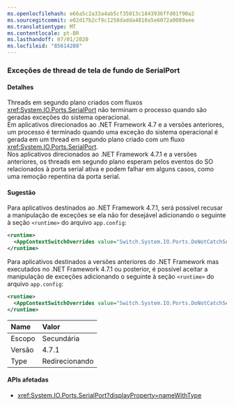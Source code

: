 ```yaml
---
ms.openlocfilehash: e66a5c2a33a4ab5cf35013c1843936ffd01f90a2
ms.sourcegitcommit: e02d17b2cf9c1258dadda4810a5e6072a0089aee
ms.translationtype: MT
ms.contentlocale: pt-BR
ms.lasthandoff: 07/01/2020
ms.locfileid: "85614288"
---
```

### <a name="serialport-background-thread-exceptions"></a>Exceções de thread de tela de fundo de SerialPort

#### <a name="details"></a>Detalhes

Threads em segundo plano criados com fluxos <xref:System.IO.Ports.SerialPort> não terminam o processo quando são geradas exceções do sistema operacional. <br/>Em aplicativos direcionados ao .NET Framework 4.7 e a versões anteriores, um processo é terminado quando uma exceção do sistema operacional é gerada em um thread em segundo plano criado com um fluxo <xref:System.IO.Ports.SerialPort>. <br/>Nos aplicativos direcionados ao .NET Framework 4.7.1 e a versões anteriores, os threads em segundo plano esperam pelos eventos do SO relacionados à porta serial ativa e podem falhar em alguns casos, como uma remoção repentina da porta serial.

#### <a name="suggestion"></a>Sugestão

Para aplicativos destinados ao .NET Framework 4.7.1, será possível recusar a manipulação de exceções se ela não for desejável adicionando o seguinte à seção `<runtime>` do arquivo `app.config`:

```xml
<runtime>
  <AppContextSwitchOverrides value="Switch.System.IO.Ports.DoNotCatchSerialStreamThreadExceptions=true" />
</runtime>
```

Para aplicativos destinados a versões anteriores do .NET Framework mas executados no .NET Framework 4.7.1 ou posterior, é possível aceitar a manipulação de exceções adicionando o seguinte à seção `<runtime>` do arquivo `app.config`:

```xml
<runtime>
  <AppContextSwitchOverrides value="Switch.System.IO.Ports.DoNotCatchSerialStreamThreadExceptions=false" />
</runtime>
```

| Name    | Valor       |
|:--------|:------------|
| Escopo   | Secundária       |
| Versão | 4.7.1       |
| Type    | Redirecionando |

#### <a name="affected-apis"></a>APIs afetadas

- <xref:System.IO.Ports.SerialPort?displayProperty=nameWithType>
